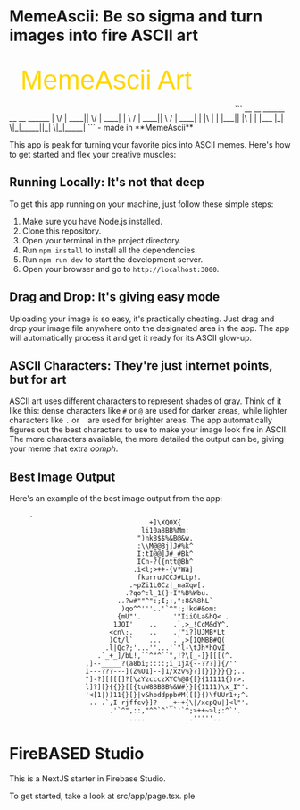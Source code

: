 # MemeAscii: Be so sigma and turn images into fire ASCII art
<svg width="400" height="100" xmlns="http://www.w3.org/2000/svg">
  <text x="20" y="60" font-family="Arial, sans-serif" font-size="48" fill="#FFD700">
    MemeAscii Art
  </text>
</svg>
```
__  __ ______ __  __ ______
|  \/  | ____||  \/  | ____|
| \  / | ____|| \  / | ____|
| |\ | | |___|| |\ | | |___
|_| \|_|_____||_| \|_|_____|
```
- made in **MemeAscii**


This app is peak for turning your favorite pics into ASCII memes. Here's how to get started and flex your creative muscles:

## Running Locally: It's not that deep

To get this app running on your machine, just follow these simple steps:

1. Make sure you have Node.js installed.
2. Clone this repository.
3. Open your terminal in the project directory.
4. Run `npm install` to install all the dependencies.
5. Run `npm run dev` to start the development server.
6. Open your browser and go to `http://localhost:3000`.

## Drag and Drop: It's giving easy mode

Uploading your image is so easy, it's practically cheating. Just drag and drop your image file anywhere onto the designated area in the app. The app will automatically process it and get it ready for its ASCII glow-up.

## ASCII Characters: They're just internet points, but for art

ASCII art uses different characters to represent shades of gray. Think of it like this: dense characters like `#` or `@` are used for darker areas, while lighter characters like `.` or ` ` are used for brighter areas. The app automatically figures out the best characters to use to make your image look fire in ASCII. The more characters available, the more detailed the output can be, giving your meme that extra *oomph*.


## Best Image Output
Here's an example of the best image output from the app:
```
     .                                       
                                   +]\XQ0X{                                     
                                 li10a8BB%Mm:                                   
                                ")nk8$$%&B@&w.                                  
                                :\\M@@Bj]J#%k^                                  
                                I:tI@@]J#_#Bk^                                  
                                ICn-?({ntt@Bh^                                  
                               .i<l;>++-{v*Wa]                                  
                                fkurruUCCJ#LLp!.                                
                              .~pZi1L0Cz|_naXqw[.                               
                             .?qo^:l_1(}+I"%B%Wbu.                              
                           ..?w#""^":;I;:,":8&%8hL`                             
                            )qo^^'''..'`^":;!kd#&om:                            
                           {mU"'.       .'"IiiQLa&hQ< .                         
                          1JOI'    ..    .`,>_!CcM&dY^.                         
                         <cn\;.    ..    .'"i?]UJMB*Lt                          
                         )Ct/l`    ...   .`,>[1QMBB#Q(                          
                        .l|Qc?;'...''...'`"l-\tJh*hOvI                          
                      .`_+_]/bL!,``^"^``",!?\[_-]}[[[(^.                        
                   ,]--_____?(a8bi;::::;i_1jX{--???]]{/''                       
                   I---???---](Z%O1]--]1/xzv%}?][}}}}}{};..                     
                   "]-?][[[[]?[\zYzccczXYC%@8{[}{11111{)r>.                     
                   l]?][}{{}}[[{tuW8BBBB%&W#}}[{1111)\x_I"'.                    
                   '<[1|))11{}[}|v&hbddppb#M([[}{)\fUUr1+;^.                    
                    .. .`,I-rjffcv}]?---_+~+{\|/xcpQu|]<l"'.                    
                         .'`^",::,"^^`^```'`^;>++~>l;:^`'.                      
                              ....           .'''''..                           
```                                                
# FireBASED Studio

This is a NextJS starter in Firebase Studio.

To get started, take a look at src/app/page.tsx.
ple
